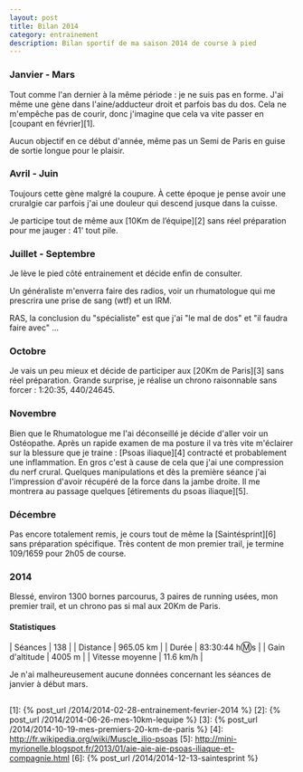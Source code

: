 ```yaml
---
layout: post
title: Bilan 2014
category: entrainement
description: Bilan sportif de ma saison 2014 de course à pied
---
```


### Janvier - Mars

Tout comme l'an dernier à la même période : je ne suis pas en forme.
J'ai même une gène dans l'aine/adducteur droit et parfois bas du dos.
Cela ne m'empêche pas de courir, donc j'imagine que cela va vite passer en
[coupant en février][1].

Aucun objectif en ce début d'année, même pas un Semi de Paris en guise de
sortie longue pour le plaisir.

### Avril - Juin

Toujours cette gène malgré la coupure. À cette époque je pense avoir une
cruralgie car parfois j'ai une douleur qui descend jusque dans la cuisse.

Je participe tout de même aux [10Km de l’équipe][2] sans réel préparation pour
me jauger : 41' tout pile.

### Juillet - Septembre

Je lève le pied côté entrainement et décide enfin de consulter.

Un généraliste m'enverra faire des radios, voir un rhumatologue qui me
prescrira une prise de sang (wtf) et un IRM.

RAS, la conclusion du "spécialiste" est que j'ai "le mal de dos" et
"il faudra faire avec" ...

### Octobre

Je vais un peu mieux et décide de participer aux [20Km de Paris][3] sans réel
préparation. Grande surprise, je réalise un chrono raisonnable sans forcer :
1:20:35, 440/24645.

### Novembre

Bien que le Rhumatologue me l'ai déconseillé je décide d'aller voir un
Ostéopathe. Après un rapide examen de ma posture il va très vite m'éclairer sur
la blessure que je traine : [Psoas iliaque][4] contracté et probablement une
inflammation. En gros c'est à cause de cela que j'ai une compression du nerf
crural. Quelques manipulations et dès la première séance j'ai l'impression
d'avoir récupéré de la force dans la jambe droite. Il me montrera au passage
quelques [étirements du psoas iliaque][5].

### Décembre

Pas encore totalement remis, je cours tout de même la [Saintésprint][6] sans
préparation spécifique.
Très content de mon premier trail, je termine 109/1659 pour 2h05 de course.

### 2014

Blessé, environ 1300 bornes parcourus, 3 paires de running usées, mon premier
trail, et un chrono pas si mal aux 20Km de Paris.

#### Statistiques

| Séances          | 138            |
| Distance         | 965.05 km      |
| Durée            | 83:30:44 h:m:s |
| Gain d'altitude  | 4005 m         |
| Vitesse moyenne  | 11.6 km/h      |

Je n'ai malheureusement aucune données concernant les séances de janvier à
début mars.

<img
  class="ctr img-thumbnail"
  alt="Statistiques 2014"
  data-src="{{ '2014/12/2014.jpg' | asset_path }}"
  src="data:image/gif;base64,R0lGODlhAQABAAAAACH5BAEKAAEALAAAAAABAAEAAAICTAEAOw=="
  onload="lzld(this)" />

[1]: {% post_url /2014/2014-02-28-entrainement-fevrier-2014 %}
[2]: {% post_url /2014/2014-06-26-mes-10km-lequipe %}
[3]: {% post_url /2014/2014-10-19-mes-premiers-20-km-de-paris %}
[4]: http://fr.wikipedia.org/wiki/Muscle_ilio-psoas
[5]: http://mini-myrionelle.blogspot.fr/2013/01/aie-aie-aie-psoas-iliaque-et-compagnie.html
[6]: {% post_url /2014/2014-12-13-saintesprint %}
